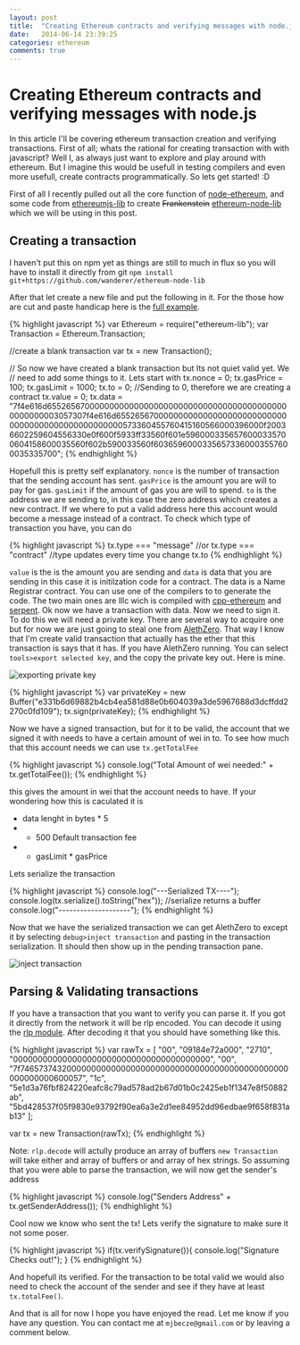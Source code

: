 ```yaml
---
layout: post
title:  "Creating Ethereum contracts and verifying messages with node.js"
date:   2014-06-14 23:39:25
categories: ethereum
comments: true
---
```


# Creating Ethereum contracts and verifying messages with node.js

In this article I'll be covering ethereum transaction creation and verifying transactions. First of all; whats the rational for creating transaction with with javascript? Well I, as always just want to explore and play around with ethereum. But I imagine this would be usefull in testing compilers and even more usefull, create contracts programmatically. So lets get started! :D

First of all I recently pulled out all the core function of [node-ethereum](https://github.com/josephyzhou/node-ethereum), and some code from [ethereumjs-lib](https://github.com/ethereum/ethereumjs-lib) to create <s>Frankenstein</s> [ethereum-node-lib](https://github.com/wanderer/ethereum-node-lib) which we will be using in this post.

## Creating a transaction
I haven't put this on npm yet as things are still to much in flux so you will have to install it directly from git `npm install git+https://github.com/wanderer/ethereum-node-lib`

After that let create a new file and put the following in it. For the those how are cut and paste handicap here is the [full example](https://github.com/wanderer/ethereum-node-lib/blob/master/examples/transactions.js).  

{% highlight javascript %} 
var Ethereum = require("ethereum-lib");
var Transaction = Ethereum.Transaction;

//create a blank transaction
var tx = new Transaction();

// So now we have created a blank transaction but Its not quiet valid yet. We
// need to add some things to it. Lets start with 
tx.nonce = 0;
tx.gasPrice = 100;
tx.gasLimit = 1000;
tx.to = 0; //Sending to 0, therefore we are creating a contract
tx.value = 0;
tx.data = "7f4e616d65526567000000000000000000000000000000000000000000000000003057307f4e616d6552656700000000000000000000000000000000000000000000000000573360455760415160566000396000f20036602259604556330e0f600f5933ff33560f601e5960003356576000335700604158600035560f602b590033560f60365960003356573360003557600035335700";
{% endhighlight %} 

Hopefull this is pretty self explanatory. `nonce` is the number of transaction that the sending account has sent. `gasPrice` is the amount you are will to pay for gas. `gasLimit` if the amount of gas you are will to spend. `to` is the address we are sending to, in this case the zero address which creates a new contract. If we where to put a valid address here this account would become a message instead of a contract. To check which type of transaction you have, you can do

{% highlight javascript %} 
tx.type === "message"
//or
tx.type === "contract"
//type updates every time you change tx.to
{% endhighlight %} 

`value` is the is the amount you are sending and `data` is data that you are sending in this case it is initilzation code for a contract.
The data is a Name Registrar contract. You can use one of the compilers to to generate the code. The two main ones are lllc wich is compiled with [cpp-ethereum](https://github.com/ethereum/cpp-ethereum) and [serpent](https://github.com/ethereum/serpent). Ok now we have a transaction with data. Now we need to sign it. To do this we will need a private key. There are several way to acquire one but for now we are just going to steal one from [AlethZero](https://github.com/ethereum/cpp-ethereum). That way I know that I'm create valid transaction that actually has the ether that this transaction is says that it has. If you have AlethZero running. You can select `tools>export selected key`, and the copy the private key out. Here is mine.

![exporting private key](https://i.imgur.com/N0S4q3l.png) 

{% highlight javascript %} 
var privateKey = new Buffer("e331b6d69882b4cb4ea581d88e0b604039a3de5967688d3dcffdd2270c0fd109");
tx.sign(privateKey);
{% endhighlight %} 

Now we have a signed transaction, but for it to be valid, the account that we signed it with needs to have a certain amount of wei in to. To see how much that this account needs we can use  `tx.getTotalFee`

{% highlight javascript %} 
console.log("Total Amount of wei needed:" + tx.getTotalFee());
{% endhighlight %} 

this gives the amount in wei that the account needs to have. If your wondering how this is caculated it is   
 - data lenght in bytes * 5  
 - + 500 Default transaction fee  
 - + gasLimit * gasPrice   
 
Lets serialize the transaction

{% highlight javascript %} 
console.log("---Serialized TX----");
console.log(tx.serialize().toString("hex")); //serialize returns a buffer
console.log("--------------------");
{% endhighlight %} 

Now that we have the serialized transaction we can get AlethZero to except it by selecting `debug>inject transaction` and pasting in the transaction serialization. It should then show up in the pending transaction pane.

![inject transaction](https://i.imgur.com/YPEkMTx.png) 

## Parsing & Validating transactions
If you have a transaction that you want to verify you can parse it. If you got it directly from the network it will be rlp encoded. You can decode it using the [rlp module](https://github.com/wanderer/rlp). After decoding it that you should have something like this.

{% highlight javascript %} 
var rawTx =  [
        "00",
        "09184e72a000",
        "2710",
        "0000000000000000000000000000000000000000",
        "00",
        "7f7465737432000000000000000000000000000000000000000000000000000000600057",
        "1c",
        "5e1d3a76fbf824220eafc8c79ad578ad2b67d01b0c2425eb1f1347e8f50882ab",
        "5bd428537f05f9830e93792f90ea6a3e2d1ee84952dd96edbae9f658f831ab13"
    ];

var tx = new Transaction(rawTx);
{% endhighlight %} 

Note: `rlp.decode` will actully produce an array of buffers `new Transaction` will take either and array of buffers or and array of hex strings. So assuming that you were able to parse the transaction, we will now get the sender's address

{% highlight javascript %} 
console.log("Senders Address" + tx.getSenderAddress());
{% endhighlight %} 

Cool now we know who sent the tx! Lets verify the signature to make sure it not some poser.

{% highlight javascript %} 
if(tx.verifySignature()){
    console.log("Signature Checks out!");
}
{% endhighlight %} 

And hopefull its verified. For the transaction to be total valid we would also need to check the account of the sender and see if they have at least `tx.totalFee()`. 

And that is all for now I hope you have enjoyed the read. Let me know if you have any question. You can contact me at `mjbecze@gmail.com` or by leaving a comment below. 

